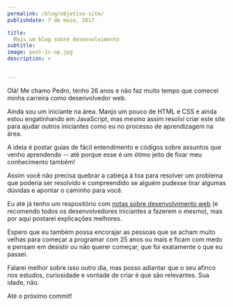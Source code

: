 ```yaml
---
permalink: /blog/objetivo-site/
publishdate: 7 de maio, 2017

title:
  Mais um blog sobre desenvolvimento
subtitle:
image: post-1c-op.jpg
description: >


---
```


Olá! Me chamo Pedro, tenho 26 anos e não faz muito tempo que comecei minha carreira como desenvolvedor web.

Ainda sou um iniciante na área. Manjo um pouco de HTML e CSS e ainda estou engatinhando em JavaScript, mas mesmo assim resolvi criar este site para ajudar outros iniciantes como eu no processo de aprendizagem na área.

A ideia é postar guias de fácil entendimento e códigos sobre assuntos que venho aprendendo -- até porque esse é um ótimo jeito de fixar meu conhecimento também!

Assim você não precisa quebrar a cabeça à toa para resolver um problema que poderia ser resolvido e compreendido se alguém pudesse tirar algumas dúvidas e apontar o caminho para você.

Eu até já tenho um respositório com [notas sobre desenvolvimento web](https://github.com/pedrobritto/webdev-notes/wiki) (e recomendo todos os desenvolvedores iniciantes a fazerem o mesmo), mas por aqui postarei explicações melhores.

Espero que eu também possa encorajar as pessoas que se acham muito velhas para começar a programar com 25 anos ou mais e ficam com medo e pensam em desistir ou não querer começar, que foi exatamente o que eu passei.

Falarei melhor sobre isso outro dia, mas posso adiantar que o seu afinco nos estudos, curiosidade e vontade de criar é que são relevantes. Sua idade, não.

Até o próximo commit!
